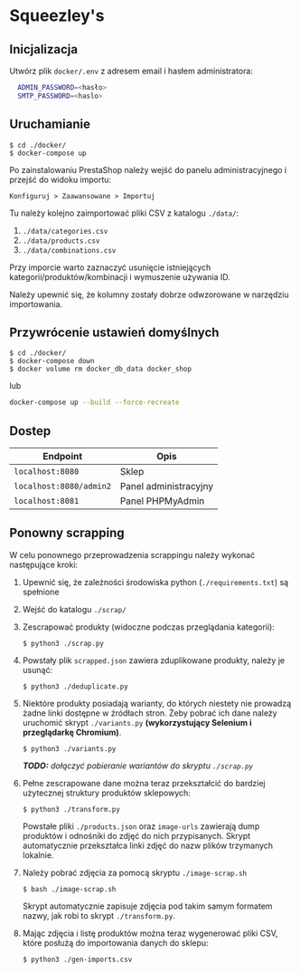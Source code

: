 # Squeezley's

## Inicjalizacja
Utwórz plik `docker/.env` z adresem email i hasłem administratora:
```sh
  ADMIN_PASSWORD=<hasło>
  SMTP_PASSWORD=<haslo>
```

## Uruchamianie

```console
$ cd ./docker/
$ docker-compose up
```

Po zainstalowaniu PrestaShop należy wejść do panelu administracyjnego i przejść do widoku importu:

`Konfiguruj > Zaawansowane > Importuj`

Tu należy kolejno zaimportować pliki CSV z katalogu `./data/`:
1. `./data/categories.csv`
2. `./data/products.csv`
3. `./data/combinations.csv`

Przy imporcie warto zaznaczyć usunięcie istniejących kategorii/produktów/kombinacji i wymuszenie używania ID.

Należy upewnić się, że kolumny zostały dobrze odwzorowane w narzędziu importowania.

## Przywrócenie ustawień domyślnych

```console
$ cd ./docker/
$ docker-compose down
$ docker volume rm docker_db_data docker_shop
```

lub

```bash
docker-compose up --build --force-recreate
```

## Dostep

| Endpoint                | Opis                  |
| ----------------------- | --------------------- |
| `localhost:8080`        | Sklep                 |
| `localhost:8080/admin2` | Panel administracyjny |
| `localhost:8081`        | Panel PHPMyAdmin      |


## Ponowny scrapping

W celu ponownego przeprowadzenia scrappingu należy wykonać następujące kroki:
1. Upewnić się, że zależności środowiska python (`./requirements.txt`) są spełnione

2. Wejść do katalogu `./scrap/`

3. Zescrapować produkty (widoczne podczas przeglądania kategorii):
   ```console
   $ python3 ./scrap.py
   ```

4. Powstały plik `scrapped.json` zawiera zduplikowane produkty, należy je usunąć:
   ```console
   $ python3 ./deduplicate.py
   ```

5. Niektóre produkty posiadają warianty, do których niestety nie prowadzą żadne linki dostępne w źródłach stron. Żeby pobrać ich dane należy uruchomić skrypt `./variants.py` **(wykorzystujący Selenium i przeglądarkę Chromium)**.
   ```console
   $ python3 ./variants.py
   ```
   ***TODO:** dołączyć pobieranie wariantów do skryptu `./scrap.py`*

6. Pełne zescrapowane dane można teraz przekształcić do bardziej użytecznej struktury produktów sklepowych:
   ```console
   $ python3 ./transform.py
   ```
   Powstałe pliki `./products.json` oraz `image-urls` zawierają dump produktów i odnośniki do zdjęć do nich przypisanych.
   Skrypt automatycznie przekształca linki zdjęć do nazw plików trzymanych lokalnie.

7. Należy pobrać zdjęcia za pomocą skryptu `./image-scrap.sh`
   ```console
   $ bash ./image-scrap.sh
   ```
   Skrypt automatycznie zapisuje zdjęcia pod takim samym formatem nazwy, jak robi to skrypt `./transform.py`.

8. Mając zdjęcia i listę produktów można teraz wygenerować pliki CSV, które posłużą do importowania danych do sklepu:
   ```console
   $ python3 ./gen-imports.csv
   ```
